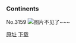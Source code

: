 ### Continents
No.3159
![图片不见了~~~](https://imgs.xkcd.com/comics/continents.png)

[原址](https://xkcd.com//3159) [下载](https://imgs.xkcd.com/comics/continents.png)

